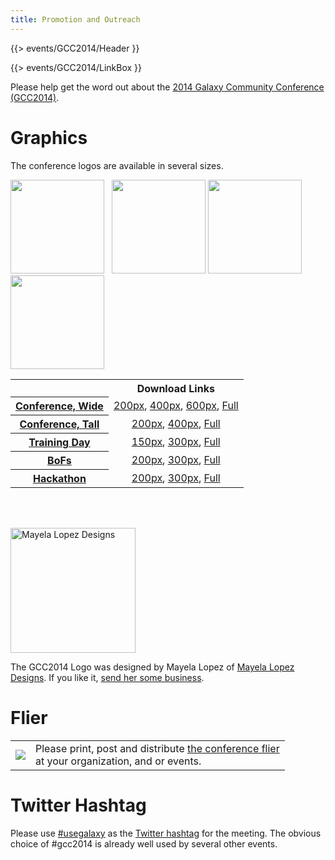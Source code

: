 ```yaml
---
title: Promotion and Outreach
---
```

{{> events/GCC2014/Header }}

{{> events/GCC2014/LinkBox }}



Please help get the word out about the [2014 Galaxy Community Conference (GCC2014)](/src/events/GCC2014/Promotion//index.md). 

# Graphics

The conference logos are available in several sizes.

<div class='left center'><img src="/src/images/Logos/GCC2014LogoTall200.png" alt="" height="150" /> &nbsp; <img src="/src/images/Logos/GCC2014TDLogo300.png" alt="" height="150" />
<img src="/src/images/Logos/GCC2014BoFLogo200.png" alt="" height="150" />
<img src="/src/images/Logos/GCC2014HackLogo200.png" alt="" height="150" />
</div>

<table>
  <tr>
    <td style=" border: none;"> </td>
    <th> Download Links </th>
  </tr>
  <tr>
    <th> <a href='/src/events/GCC2014/Promotion/Program/index.md'>Conference, Wide</a> </th>
    <td style=" text-align: center;"> <a href='/src/images/Logos/GCC2014LogoWide200.png'>200px</a>, <a href='/src/images/Logos/GCC2014LogoWide400.png'>400px</a>, <a href='/src/images/Logos/GCC2014LogoWide600.png'>600px</a>, <a href='/src/images/Logos/GCC2014LogoWideBig.png'>Full</a> </td>
  </tr>
  <tr>
    <th> <a href='/src/events/GCC2014/Promotion/Program/index.md'>Conference, Tall</a> </th>
    <td style=" text-align: center;"> <a href='/src/images/Logos/GCC2014LogoTall200.png'>200px</a>, <a href='/src/images/Logos/GCC2014LogoTall400.png'>400px</a>, <a href='/src/images/Logos/GCC2014LogoWideBig.png'>Full</a> </td>
  </tr>
  <tr>
    <th> <a href='/src/events/GCC2014/Promotion/TrainingDay/index.md'>Training Day</a> </th>
    <td style=" text-align: center;"> <a href='/src/images/Logos/GCC2014TDLogo150.png'>150px</a>, <a href='/src/images/Logos/GCC2014TDLogo300.png'>300px</a>, <a href='/src/images/Logos/GCC2014TDLogoBig.png'>Full</a> </td>
  </tr>
  <tr>
    <th> <a href='/src/events/GCC2014/Promotion/BoFs/index.md'>BoFs</a> </th>
    <td style=" text-align: center;"> <a href='/src/images/Logos/GCC2014BoFLogo200.png'>200px</a>, <a href='/src/images/Logos/GCC2014BoFLogo300.png'>300px</a>, <a href='/src/images/Logos/GCC2014BoFLogoBig.png'>Full</a> </td>
  </tr>
  <tr>
    <th> <a href='/src/events/GCC2014/Promotion/Hackathon/index.md'>Hackathon</a> </th>
    <td style=" text-align: center;"> <a href='/src/images/Logos/GCC2014HackLogo200.png'>200px</a>, <a href='/src/images/Logos/GCC2014HackLogo300.png'>300px</a>, <a href='/src/images/Logos/GCC2014HackLogoBig.png'>Full</a> </td>
  </tr>
</table>


<br /><br />
<div class='right'><a href='http://www.mayelalopez.com/'><img src="/src/events/GCC2014/Promotion/MayelaLopezDesignsLogo.png" alt="Mayela Lopez Designs" width="200" /></a></div>

The GCC2014 Logo was designed by Mayela Lopez of [Mayela Lopez Designs](http://www.mayelalopez.com/).  If you like it, [send her some business](http://www.mayelalopez.com/#!contact).

# Flier

<table>
  <tr>
    <td style=" border: none;"> <a href='PLACEHOLDER_ATTACHMENT_URL/src/GCC2014Flier.pdf'><img src="/src/events/GCC2014/Promotion/GCC2014FlierThumb.png" /></a> </td>
    <td style=" border: none;"> Please print, post and distribute <a href='PLACEHOLDER_ATTACHMENT_URL/src/GCC2014Flier.pdf'>the conference flier</a><br />at your organization, and or events.  </td>
  </tr>
</table>


# Twitter Hashtag

Please use [#usegalaxy](http://twitter.com/#!/search/%23usegalaxy) as the [Twitter hashtag](/src/GalaxyOnTwitter/index.md) for the meeting. The obvious choice of #gcc2014 is already well used by several other events.
